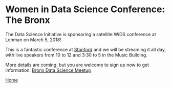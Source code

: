 # Women in Data Science Conference: The Bronx

The Data Science Initiative is sponsoring a satellite WiDS conference at Lehman on March 5, 2018!

This is a fantastic conference at <a href="http://www.widsconference.org"/>Stanford</a> and we will be streaming it 
all day, with live speakers from 10 to 12 and 3:30 to 5 in the Music Building.

More details are coming, but you are welcome to sign up now to get information: [Bronx Data Science Meetup](https://www.meetup.com/Bronx-Big-Data-Meetup/)


[Home](./index)
